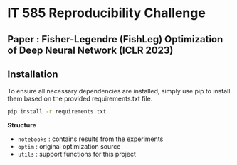 # IT 585 Reproducibility Challenge
## Paper : Fisher-Legendre (FishLeg) Optimization of Deep Neural Network (ICLR 2023)

## Installation
To ensure all necessary dependencies are installed, simply use pip to install them based on the provided requirements.txt file.
```bash
pip install -r requirements.txt
```


**Structure**
* `notebooks` : contains results from the experiments
* `optim` : original optimization source
* `utils` : support functions for this project